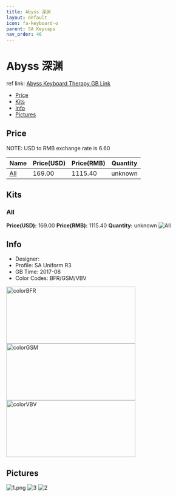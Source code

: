 ```yaml
---
title: Abyss 深渊
layout: default
icon: fa-keyboard-o
parent: SA Keycaps
nav_order: 46
---
```


# Abyss 深渊


ref link: [Abyss Keyboard Therapy GB Link](https://keyboardtherapy.bigcartel.com/product/asa)

* [Price](#price)
* [Kits](#kits)
* [Info](#info)
* [Pictures](#pictures)


## Price  
NOTE: USD to RMB exchange rate is 6.60

| Name          | Price(USD)    |  Price(RMB) |  Quantity |
| ------------- | ------------- |  ---------- |  -------- |
|[All](#all)|169.00|1115.40|unknown|unknown|


## Kits
### All
**Price(USD):** 169.00    **Price(RMB):** 1115.40    **Quantity:** unknown
<img src="{{ 'assets/images/sa-keycaps/abyss/kits_pics/all.jpg' | relative_url }}" alt="All" class="image featured">


## Info
* Designer: 
* Profile: SA Uniform R3
* GB Time: 2017-08
* Color Codes: BFR/GSM/VBV  
<img src="{{ 'assets/images/sa-keycaps/SP_ColorCodes/abs/SP_Abs_ColorCodes_BFR.png' | relative_url }}" alt="colorBFR" height="150" width="340">
<img src="{{ 'assets/images/sa-keycaps/SP_ColorCodes/abs/SP_Abs_ColorCodes_GSM.png' | relative_url }}" alt="colorGSM" height="150" width="340">
<img src="{{ 'assets/images/sa-keycaps/SP_ColorCodes/abs/SP_Abs_ColorCodes_VBV.png' | relative_url }}" alt="colorVBV" height="150" width="340">


## Pictures
<img src="{{ 'assets/images/sa-keycaps/abyss/rendering_pics/1.png' | relative_url }}" alt="1.png" class="image featured">
<img src="{{ 'assets/images/sa-keycaps/abyss/rendering_pics/3.jpg' | relative_url }}" alt="3" class="image featured">
<img src="{{ 'assets/images/sa-keycaps/abyss/rendering_pics/2.jpg' | relative_url }}" alt="2" class="image featured">
